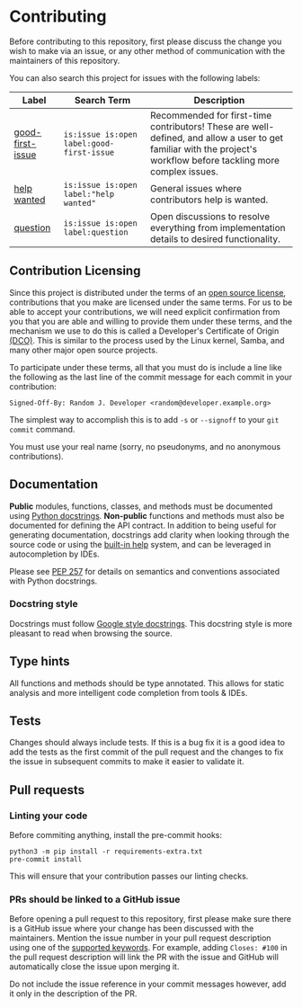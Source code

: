 # Contributing

Before contributing to this repository, first please discuss the change you wish to make via an
issue, or any other method of communication with the maintainers of this repository.

You can also search this project for issues with the following labels:

| Label                                                                                                                                      | Search Term                               | Description                                                                                                                                                        |
| ------------------------------------------------------------------------------------------------------------------------------------------ | ----------------------------------------- | ------------------------------------------------------------------------------------------------------------------------------------------------------------------ |
| [good-first-issue](https://github.com/bloomberg/pystack/search?q=is%3Aissue+is%3Aopen+label%3Agood-first-issue&type=Issues&utf8=%E2%9C%93) | `is:issue is:open label:good-first-issue` | Recommended for first-time contributors! These are well-defined, and allow a user to get familiar with the project's workflow before tackling more complex issues. |
| [help wanted](https://github.com/bloomberg/pystack/search?q=is%3Aissue+is%3Aopen+label%3A%22help+wanted%22+&type=Issues&utf8=%E2%9C%93)    | `is:issue is:open label:"help wanted"`    | General issues where contributors help is wanted.                                                                                                                  |
| [question](https://github.com/bloomberg/pystack/search?q=is%3Aissue+is%3Aopen+label%3Aquestion&type=Issues&utf8=%E2%9C%93)                 | `is:issue is:open label:question`         | Open discussions to resolve everything from implementation details to desired functionality.                                                                       |

## Contribution Licensing

Since this project is distributed under the terms of an [open source license](LICENSE),
contributions that you make are licensed under the same terms. For us to be able to accept your
contributions, we will need explicit confirmation from you that you are able and willing to provide
them under these terms, and the mechanism we use to do this is called a Developer's Certificate of
Origin [(DCO)](https://github.com/bloomberg/.github/blob/main/DCO.md). This is similar to the
process used by the Linux kernel, Samba, and many other major open source projects.

To participate under these terms, all that you must do is include a line like the following as the
last line of the commit message for each commit in your contribution:

    Signed-Off-By: Random J. Developer <random@developer.example.org>

The simplest way to accomplish this is to add `-s` or `--signoff` to your `git commit` command.

You must use your real name (sorry, no pseudonyms, and no anonymous contributions).

## Documentation

**Public** modules, functions, classes, and methods must be documented using [Python
docstrings][pep 257]. **Non-public** functions and methods must also be documented for defining the
API contract. In addition to being useful for generating documentation, docstrings add clarity when
looking through the source code or using the [built-in help][builtin-help] system, and can be
leveraged in autocompletion by IDEs.

Please see [PEP 257][] for details on semantics and conventions associated with Python docstrings.

### Docstring style

Docstrings must follow [Google style docstrings][google-style]. This docstring style is more
pleasant to read when browsing the source.

## Type hints

All functions and methods should be type annotated. This allows for static analysis and more
intelligent code completion from tools & IDEs.

## Tests

Changes should always include tests. If this is a bug fix it is a good idea to add the tests as the
first commit of the pull request and the changes to fix the issue in subsequent commits to make it
easier to validate it.

## Pull requests

### Linting your code

Before commiting anything, install the pre-commit hooks:

```shell
python3 -m pip install -r requirements-extra.txt
pre-commit install
```

This will ensure that your contribution passes our linting checks.

### PRs should be linked to a GitHub issue

Before opening a pull request to this repository, first please make sure there is a GitHub issue
where your change has been discussed with the maintainers. Mention the issue number in your pull
request description using one of the
[supported keywords](https://help.github.com/articles/closing-issues-using-keywords/). For example,
adding `Closes: #100` in the pull request description will link the PR with the issue and GitHub
will automatically close the issue upon merging it.

Do not include the issue reference in your commit messages however, add it only in the description
of the PR.

<!-- LINKS -->

[pep 257]: https://www.python.org/dev/peps/pep-0257/ "Docstring Conventions"
[pep 484]: https://www.python.org/dev/peps/pep-0484/ "Type Hints"
[google-style]:
  https://sphinxcontrib-napoleon.readthedocs.io/en/latest/example_google.html
  "Example Google Style Python Docstrings"
[builtin-help]: https://docs.python.org/3/library/functions.html#help

<!--
vim: tw=99:spell
-->
